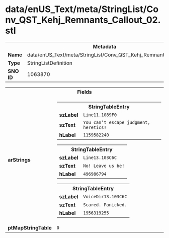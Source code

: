 <h1>data/enUS_Text/meta/StringList/Conv_QST_Kehj_Remnants_Callout_02.stl</h1><table><tr><th colspan="100%">Metadata</th></tr><tr><td><b>Name</b></td><td>data/enUS_Text/meta/StringList/Conv_QST_Kehj_Remnants_Callout_02.stl</td></tr><tr><td><b>Type</b></td><td>StringListDefinition</td></tr><tr><td><b>SNO ID</b></td><td>1063870</td></tr></table>

<table><tr><th colspan="100%">Fields</th></tr><tr><td><b>arStrings</b></td><td><table><tr><th colspan="100%">StringTableEntry</th></tr><tr><td><b>szLabel</b></td><td><code>Line11.1089F0</code></td></tr><tr><td><b>szText</b></td><td><code>You can’t escape judgment, heretics!</code></td></tr><tr><td><b>hLabel</b></td><td><code>1159582240</code></td></tr></table>


<table><tr><th colspan="100%">StringTableEntry</th></tr><tr><td><b>szLabel</b></td><td><code>Line13.103C6C</code></td></tr><tr><td><b>szText</b></td><td><code>No! Leave us be!</code></td></tr><tr><td><b>hLabel</b></td><td><code>496986794</code></td></tr></table>


<table><tr><th colspan="100%">StringTableEntry</th></tr><tr><td><b>szLabel</b></td><td><code>VoiceDir13.103C6C</code></td></tr><tr><td><b>szText</b></td><td><code>Scared. Panicked.</code></td></tr><tr><td><b>hLabel</b></td><td><code>1956319255</code></td></tr></table>


</td></tr><tr><td><b>ptMapStringTable</b></td><td><code>0</code></td></tr></table>

